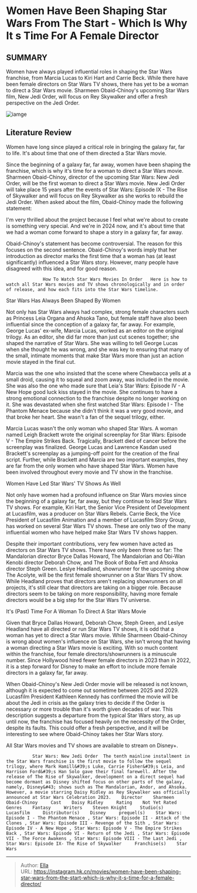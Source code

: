 # Women Have Been Shaping Star Wars From The Start - Which Is Why It s Time For A Female Director


## SUMMARY 



  Women have always played influential roles in shaping the Star Wars franchise, from Marcia Lucas to Kiri Hart and Carrie Beck.   While there have been female directors on Star Wars TV shows, there has yet to be a woman to direct a Star Wars movie.   Sharmeen Obaid-Chinoy&#39;s upcoming Star Wars film, New Jedi Order, will focus on Rey Skywalker and offer a fresh perspective on the Jedi Order.  

![iamge](https://static1.srcdn.com/wordpress/wp-content/uploads/2023/01/star-wars-rise-of-skywalker-jedi-voices-rey.jpg)

## Literature Review

Women have long since played a critical role in bringing the galaxy far, far to life. It&#39;s about time that one of them directed a Star Wars movie.




Since the beginning of a galaxy far, far away, women have been shaping the franchise, which is why it&#39;s time for a woman to direct a Star Wars movie. Sharmeen Obaid-Chinoy, director of the upcoming Star Wars: New Jedi Order, will be the first woman to direct a Star Wars movie. New Jedi Order will take place 15 years after the events of Star Wars: Episode IX - The Rise of Skywalker and will focus on Rey Skywalker as she works to rebuild the Jedi Order. When asked about the film, Obaid-Chinoy made the following statement:





I&#39;m very thrilled about the project because I feel what we&#39;re about to create is something very special. And we&#39;re in 2024 now, and it&#39;s about time that we had a woman come forward to shape a story in a galaxy far, far away.


Obaid-Chinoy&#39;s statement has become controversial. The reason for this focuses on the second sentence. Obaid-Chinoy&#39;s words imply that her introduction as director marks the first time that a woman has (at least significantly) influenced a Star Wars story. However, many people have disagreed with this idea, and for good reason.

                  How To Watch Star Wars Movies In Order   Here is how to watch all Star Wars movies and TV shows chronologically and in order of release, and how each fits into the Star Wars timeline.   


 Star Wars Has Always Been Shaped By Women 
         




Not only has Star Wars always had complex, strong female characters such as Princess Leia Organa and Ahsoka Tano, but female staff have also been influential since the conception of a galaxy far, far away. For example, George Lucas&#39; ex-wife, Marcia Lucas, worked as an editor on the original trilogy. As an editor, she did far more than just cut scenes together; she shaped the narrative of Star Wars. She was willing to tell George Lucas when she thought he was wrong, and she was key to ensuring that many of the small, intimate moments that make Star Wars more than just an action movie stayed in the final cut.

Marcia was the one who insisted that the scene where Chewbacca yells at a small droid, causing it to squeal and zoom away, was included in the movie. She was also the one who made sure that Leia&#39;s Star Wars: Episode IV - A New Hope good luck kiss stayed in the movie. She continues to have a strong emotional connection to the franchise despite no longer working on it. She was devastated when she first watched Star Wars: Episode I - The Phantom Menace because she didn&#39;t think it was a very good movie, and that broke her heart. She wasn&#39;t a fan of the sequel trilogy, either.




Marcia Lucas wasn&#39;t the only woman who shaped Star Wars. A woman named Leigh Brackett wrote the original screenplay for Star Wars: Episode V - The Empire Strikes Back. Tragically, Brackett died of cancer before the screenplay was finalized. George Lucas and Lawrence Kasdan used Brackett&#39;s screenplay as a jumping-off point for the creation of the final script. Further, while Brackett and Marcia are two important examples, they are far from the only women who have shaped Star Wars. Women have been involved throughout every movie and TV show in the franchise.



 Women Have Led Star Wars&#39; TV Shows As Well 
          

Not only have women had a profound influence on Star Wars movies since the beginning of a galaxy far, far away, but they continue to lead Star Wars TV shows. For example, Kiri Hart, the Senior Vice President of Development at Lucasfilm, was a producer on Star Wars Rebels. Carrie Beck, the Vice President of Lucasfilm Animation and a member of Lucasfilm Story Group, has worked on several Star Wars TV shows. These are only two of the many influential women who have helped make Star Wars TV shows happen.




Despite their important contributions, very few women have acted as directors on Star Wars TV shows. There have only been three so far: The Mandalorian director Bryce Dallas Howard, The Mandalorian and Obi-Wan Kenobi director Deborah Chow, and The Book of Boba Fett and Ahsoka director Steph Green. Leslye Headland, showrunner for the upcoming show The Acolyte, will be the first female showrunner on a Star Wars TV show. While Headland proves that directors aren&#39;t replacing showrunners on all projects, it&#39;s still clear that directors are taking on a bigger role. Because directors seem to be taking on more responsibility, having more female directors would be a big step for the Star Wars TV universe.



 It&#39;s (Past) Time For A Woman To Direct A Star Wars Movie 
          

Given that Bryce Dallas Howard, Deborah Chow, Steph Green, and Leslye Headland have all directed or run Star Wars TV shows, it is odd that a woman has yet to direct a Star Wars movie. While Sharmeen Obaid-Chinoy is wrong about women&#39;s influence on Star Wars, she isn&#39;t wrong that having a woman directing a Star Wars movie is exciting. With so much content within the franchise, four female directors/showrunners is a minuscule number. Since Hollywood hired fewer female directors in 2023 than in 2022, it is a step forward for Disney to make an effort to include more female directors in a galaxy far, far away.




When Obaid-Chinoy&#39;s New Jedi Order movie will be released is not known, although it is expected to come out sometime between 2025 and 2029. Lucasfilm President Kathleen Kennedy has confirmed the movie will be about the Jedi in crisis as the galaxy tries to decide if the Order is necessary or more trouble than it&#39;s worth given decades of war. This description suggests a departure from the typical Star Wars story, as up until now, the franchise has focused heavily on the necessity of the Order, despite its faults. This could offer a fresh perspective, and it will be interesting to see where Obaid-Chinoy takes her Star Wars story.



All Star Wars movies and TV shows are available to stream on Disney&#43;.




              Star Wars: New Jedi Order  The tenth mainline installment in the Star Wars franchise is the first movie to follow the sequel trilogy, where Mark Hamill&#39;s Luke, Carrie Fisher&#39;s Leia, and Harrison Ford&#39;s Han Solo gave their final farewell. After the release of The Rise of Skywalker, development on a direct sequel had become dormant as Disney shifted focus on other parts of the galaxy, namely, Disney&#43; shows such as The Mandalorian, Andor, and Ahsoka. However, a movie starring Daisy Ridley as Rey Skywalker was officially announced at Star Wars Celebration 2023.    Director    Sharmeen Obaid-Chinoy     Cast    Daisy Ridley     Rating    Not Yet Rated     Genres    Fantasy     Writers    Steven Knight     Studio(s)    Lucasfilm     Distributor(s)    Disney     prequel(s)    Star Wars: Episode I - The Phantom Menace , Star Wars: Episode II - Attack of the Clones , Star Wars: Episode III - Revenge of the Sith , Star Wars: Episode IV - A New Hope , Star Wars: Episode V - The Empire Strikes Back , Star Wars: Episode VI - Return of the Jedi , Star Wars: Episode VII - The Force Awakens , Star Wars: Episode VIII - The Last Jedi , Star Wars: Episode IX- The Rise of Skywalker     Franchise(s)    Star Wars      





---

> Author: [Ella](https://instagram.hk.cn/)  
> URL: https://instagram.hk.cn/movies/women-have-been-shaping-star-wars-from-the-start-which-is-why-it-s-time-for-a-female-director/  

